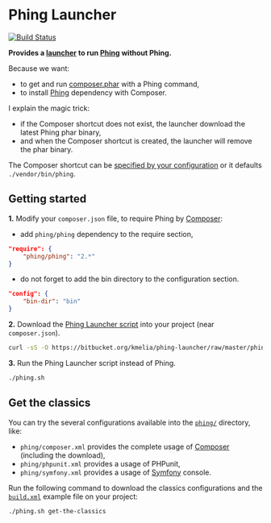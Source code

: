 Phing Launcher
==============
[![Build Status](https://travis-ci.org/kmelia/phing-launcher.svg)](https://travis-ci.org/kmelia/phing-launcher)

**Provides a [launcher][1] to run [Phing][2] without Phing.** 

Because we want:

- to get and run [composer.phar][3] with a Phing command,
- to install [Phing][2] dependency with Composer.

I explain the magic trick:

- if the Composer shortcut does not exist, the launcher download the latest Phing phar binary,
- and when the Composer shortcut is created, the launcher will remove the phar binary.

The Composer shortcut can be [specified by your configuration][8] or it defaults ``./vendor/bin/phing``. 

Getting started
---------------
**1.** Modify your ``composer.json`` file, to require Phing by [Composer][3]:

- add ``phing/phing`` dependency to the require section,
```json
"require": {
    "phing/phing": "2.*"
}
```
- do not forget to add the bin directory to the configuration section.
```json
"config": {
    "bin-dir": "bin"
}
```

**2.** Download the [Phing Launcher script][4] into your project (near ``composer.json``).
```bash
curl -sS -O https://bitbucket.org/kmelia/phing-launcher/raw/master/phing.sh
```

**3.** Run the Phing Launcher script instead of Phing.
```bash
./phing.sh
```

Get the classics
----------------

You can try the several configurations available into the [``phing/``][5] directory, like:

- ``phing/composer.xml`` provides the complete usage of [Composer][3] (including the download),
- ``phing/phpunit.xml`` provides a usage of PHPunit,
- ``phing/symfony.xml`` provides a usage of [Symfony][6] console.

Run the following command to download the classics configurations and the [``build.xml``][7] example file on your project:
```bash
./phing.sh get-the-classics
```

  [1]: https://bitbucket.org/kmelia/phing-launcher
  [2]: http://www.phing.info/
  [3]: https://getcomposer.org/
  [4]: https://bitbucket.org/kmelia/phing-launcher/raw/master/phing.sh
  [5]: https://bitbucket.org/kmelia/phing-launcher/raw/master/phing/
  [6]: https://bitbucket.org/kmelia/fresh-symfony
  [7]: https://bitbucket.org/kmelia/phing-launcher/src/master/build.xml
  [8]: https://getcomposer.org/doc/articles/vendor-binaries.md#can-vendor-binaries-be-installed-somewhere-other-than-vendor-bin-
